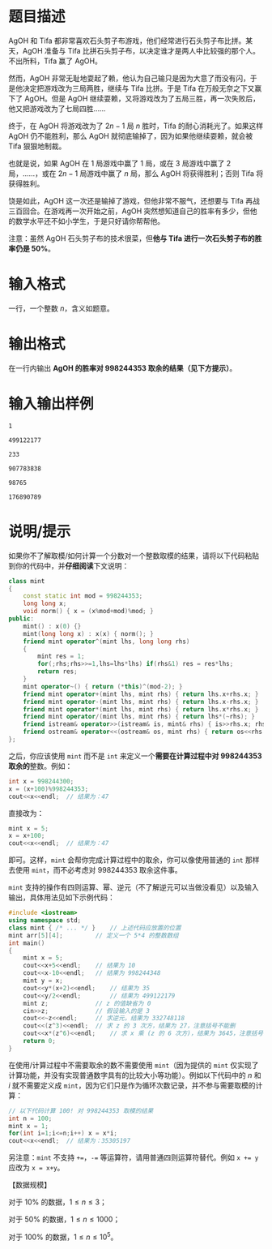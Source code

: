 # 题目描述

AgOH 和 Tifa 都非常喜欢石头剪子布游戏，他们经常进行石头剪子布比拼。某天，AgOH 准备与 Tifa 比拼石头剪子布，以决定谁才是两人中比较强的那个人。不出所料，Tifa 赢了 AgOH。

然而，AgOH 非常无耻地耍起了赖，他认为自己输只是因为大意了而没有闪，于是他决定把游戏改为三局两胜，继续与 Tifa 比拼。于是 Tifa 在万般无奈之下又赢下了 AgOH。但是 AgOH 继续耍赖，又将游戏改为了五局三胜，再一次失败后，他又把游戏改为了七局四胜……

终于，在 AgOH 将游戏改为了 $2n-1$ 局 $n$ 胜时，Tifa 的耐心消耗光了。如果这样 AgOH 仍不能胜利，那么 AgOH 就彻底输掉了，因为如果他继续耍赖，就会被 Tifa 狠狠地制裁。

也就是说，如果 AgOH 在 $1$ 局游戏中赢了 $1$ 局，或在 $3$ 局游戏中赢了 $2$ 局，……，或在 $2n-1$ 局游戏中赢了 $n$ 局，那么 AgOH 将获得胜利；否则 Tifa 将获得胜利。

饶是如此，AgOH 这一次还是输掉了游戏，但他非常不服气，还想要与 Tifa 再战三百回合。在游戏再一次开始之前，AgOH 突然想知道自己的胜率有多少，但他的数学水平还不如小学生，于是只好请你帮帮他。

注意：虽然 AgOH 石头剪子布的技术很菜，但**他与 Tifa 进行一次石头剪子布的胜率仍是 $50 \%$**。

# 输入格式

一行，一个整数 $n$，含义如题意。

# 输出格式

在一行内输出 **AgOH 的胜率对 $998244353$ 取余的结果（见下方提示）**。

# 输入输出样例

```input1
1
```

```output1
499122177
```

```input2
233
```

```output2
907783838
```

```input3
98765
```

```output3
176890789
```

# 说明/提示

如果你不了解取模/如何计算一个分数对一个整数取模的结果，请将以下代码粘贴到你的代码中，并**仔细阅读**下文说明：

```cpp
class mint
{
    const static int mod = 998244353;
    long long x;
    void norm() { x = (x%mod+mod)%mod; }
public:
    mint() : x(0) {}
    mint(long long x) : x(x) { norm(); }
    friend mint operator^(mint lhs, long long rhs)
    {
        mint res = 1;
        for(;rhs;rhs>>=1,lhs=lhs*lhs) if(rhs&1) res = res*lhs;
        return res;
    }
    mint operator~() { return (*this)^(mod-2); }
    friend mint operator+(mint lhs, mint rhs) { return lhs.x+rhs.x; }
    friend mint operator-(mint lhs, mint rhs) { return lhs.x-rhs.x; }
    friend mint operator*(mint lhs, mint rhs) { return lhs.x*rhs.x; }
    friend mint operator/(mint lhs, mint rhs) { return lhs*(~rhs); }
    friend istream& operator>>(istream& is, mint& rhs) { is>>rhs.x; rhs.norm(); return is; }
    friend ostream& operator<<(ostream& os, mint rhs) { return os<<rhs.x; }
};
```

之后，你应该使用 `mint` 而不是 `int` 来定义一个**需要在计算过程中对 $998244353$ 取余的**整数。例如：

```cpp
int x = 998244300;
x = (x+100)%998244353;
cout<<x<<endl;  // 结果为：47
```

直接改为：

```cpp
mint x = 5;
x = x+100;
cout<<x<<endl;  // 结果为：47
```

即可。这样，`mint` 会帮你完成计算过程中的取余，你可以像使用普通的 `int` 那样去使用 `mint`，而不必考虑对 $998244353$ 取余这件事。

`mint` 支持的操作有四则运算、幂、逆元（不了解逆元可以当做没看见）以及输入输出，具体用法见如下示例代码：

```cpp
#include <iostream>
using namespace std;
class mint { /* ... */ }    // 上述代码应放置的位置
mint arr[5][4];         // 定义一个 5*4 的整数数组
int main()
{
    mint x = 5;
    cout<<x+5<<endl;    // 结果为 10
    cout<<x-10<<endl;   // 结果为 998244348
    mint y = x;
    cout<<y*(x+2)<<endl;    // 结果为 35
    cout<<y/2<<endl;        // 结果为 499122179
    mint z;             // z 的值缺省为 0
    cin>>z;             // 假设输入的是 3
    cout<<~z<<endl;     // 求逆元，结果为 332748118
    cout<<(z^3)<<endl;  // 求 z 的 3 次方，结果为 27，注意括号不能删
    cout<<x*(z^6)<<endl;    // 求 x 乘 (z 的 6 次方)，结果为 3645，注意括号不能删
    return 0;
}
```

在使用/计算过程中不需要取余的数不需要使用 `mint`（因为提供的 `mint` 仅实现了计算功能，并没有实现普通数字具有的比较大小等功能）。例如以下代码中的 $n$ 和 $i$ 就不需要定义成 `mint`，因为它们只是作为循环次数记录，并不参与需要取模的计算：

```cpp
// 以下代码计算 100! 对 998244353 取模的结果
int n = 100;
mint x = 1;
for(int i=1;i<=n;i++) x = x*i;
cout<<x<<endl;  // 结果为：35305197
```

另注意：`mint` 不支持 `+=`，`-=` 等运算符，请用普通四则运算符替代。例如 `x += y` 应改为 `x = x+y`。

【数据规模】

对于 $10 \%$ 的数据，$1 \leq n \leq 3$；

对于 $50 \%$ 的数据，$1 \leq n \leq 1000$；

对于 $100 \%$ 的数据，$1 \leq n \leq {10}^5$。
